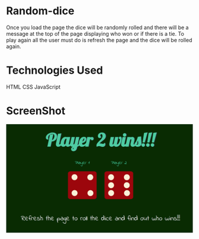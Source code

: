 # Random-dice
Once you load the page the dice will be randomly rolled and there will be a message at the top of the page displaying who won or if there is a tie. 
To play again all the user must do is refresh the page and the dice will be rolled again. 

# Technologies Used
HTML
CSS
JavaScript
# ScreenShot

![This is a screenshot of my app.](images/samplePic.png)
